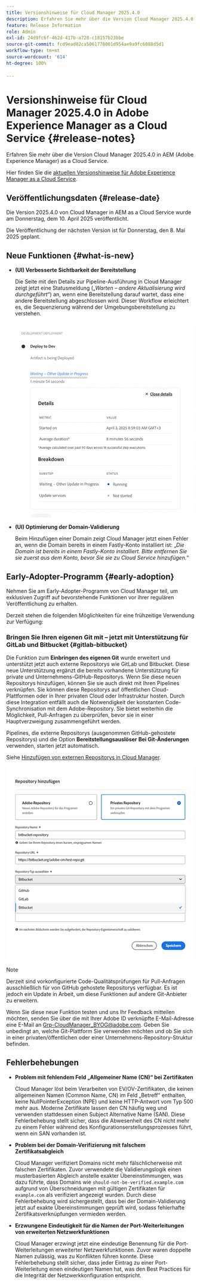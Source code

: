 ```yaml
---
title: Versionshinweise für Cloud Manager 2025.4.0
description: Erfahren Sie mehr über die Version Cloud Manager 2025.4.0 in Adobe Experience Manager as a Cloud Service.
feature: Release Information
role: Admin
exl-id: 24d9fc6f-462d-417b-a728-c18157b23bbe
source-git-commit: fcd9ead02ca5061778001d954ae9a9fc6088d5d1
workflow-type: tm+mt
source-wordcount: '614'
ht-degree: 100%

---
```


# Versionshinweise für Cloud Manager 2025.4.0 in Adobe Experience Manager as a Cloud Service {#release-notes}

<!-- https://wiki.corp.adobe.com/display/DMSArchitecture/Cloud+Manager+2025.03.0+Release -->

Erfahren Sie mehr über die Version Cloud Manager 2025.4.0 in AEM (Adobe Experience Manager) as a Cloud Service.


Hier finden Sie die [aktuellen Versionshinweise für Adobe Experience Manager as a Cloud Service](/help/release-notes/release-notes-cloud/release-notes-current.md).

## Veröffentlichungsdaten {#release-date}

Die Version 2025.4.0 von Cloud Manager in AEM as a Cloud Service wurde am Donnerstag, dem 10. April 2025 veröffentlicht.

Die Veröffentlichung der nächsten Version ist für Donnerstag, den 8. Mai 2025 geplant.

## Neue Funktionen {#what-is-new}

* **(UI) Verbesserte Sichtbarkeit der Bereitstellung**

  Die Seite mit den Details zur Pipeline-Ausführung in Cloud Manager zeigt jetzt eine Statusmeldung („*Warten – andere Aktualisierung wird durchgeführt*“) an, wenn eine Bereitstellung darauf wartet, dass eine andere Bereitstellung abgeschlossen wird. Dieser Workflow erleichtert es, die Sequenzierung während der Umgebungsbereitstellung zu verstehen.  <!-- CMGR-66890 -->

  ![Dialogfeld „Entwicklungsbereitstellung“ mit Details und Aufschlüsselung](/help/implementing/cloud-manager/release-notes/assets/dev-deployment.png)

* **(UI) Optimierung der Domain-Validierung**

  Beim Hinzufügen einer Domain zeigt Cloud Manager jetzt einen Fehler an, wenn die Domain bereits in einem Fastly-Konto installiert ist: „*Die Domain ist bereits in einem Fastly-Konto installiert. Bitte entfernen Sie sie zuerst aus dem Konto, bevor Sie sie zu Cloud Service hinzufügen.*“

## Early-Adopter-Programm {#early-adoption}

Nehmen Sie am Early-Adopter-Programm von Cloud Manager teil, um exklusiven Zugriff auf bevorstehende Funktionen vor ihrer regulären Veröffentlichung zu erhalten.

Derzeit stehen die folgenden Möglichkeiten für eine frühzeitige Verwendung zur Verfügung:

### Bringen Sie Ihren eigenen Git mit – jetzt mit Unterstützung für GitLab und Bitbucket {#gitlab-bitbucket}

<!-- BOTH CS & AMS -->

Die Funktion zum **Einbringen des eigenen Git** wurde erweitert und unterstützt jetzt auch externe Repositorys wie GitLab und Bitbucket. Diese neue Unterstützung ergänzt die bereits vorhandene Unterstützung für private und Unternehmens-GitHub-Repositorys. Wenn Sie diese neuen Repositorys hinzufügen, können Sie sie auch direkt mit Ihren Pipelines verknüpfen. Sie können diese Repositorys auf öffentlichen Cloud-Plattformen oder in Ihrer privaten Cloud oder Infrastruktur hosten. Durch diese Integration entfällt auch die Notwendigkeit der konstanten Code-Synchronisation mit dem Adobe-Repository. Sie bietet weiterhin die Möglichkeit, Pull-Anfragen zu überprüfen, bevor sie in einer Hauptverzweigung zusammengeführt werden.

Pipelines, die externe Repositorys (ausgenommen GitHub-gehostete Repositorys) und die Option **Bereitstellungsauslöser** **Bei Git-Änderungen** verwenden, starten jetzt automatisch.

Siehe [Hinzufügen von externen Repositorys in Cloud Manager](/help/implementing/cloud-manager/managing-code/external-repositories.md).

![Dialogfeld „Repository hinzufügen“](/help/implementing/cloud-manager/release-notes/assets/repositories-add-release-notes.png)

>[!NOTE]
>
>Derzeit sind vorkonfigurierte Code-Qualitätsprüfungen für Pull-Anfragen ausschließlich für von GitHub gehostete Repositorys verfügbar. Es ist jedoch ein Update in Arbeit, um diese Funktionen auf andere Git-Anbieter zu erweitern.

Wenn Sie diese neue Funktion testen und uns Ihr Feedback mitteilen möchten, senden Sie über die mit Ihrer Adobe ID verknüpfte E-Mail-Adresse eine E-Mail an [Grp-CloudManager_BYOG@adobe.com](mailto:grp-cloudmanager_byog@adobe.com). Geben Sie unbedingt an, welche Git-Plattform Sie verwenden möchten und ob Sie sich in einer privaten/öffentlichen oder einer Unternehmens-Repository-Struktur befinden.

<!--
### AEM Home {#aem-home}

AEM Home introduces a centralized starting point for managing content, assets, and sites within Adobe Experience Manager. Designed to deliver a personalized experience, AEM Home lets you navigate the AEM ecosystem seamlessly according to your roles and goals. Acting as a guide, it provides key insights and recommended actions to help you achieve your objectives efficiently. With a clear, persona-driven layout, AEM Home ensures quick access to essential tools, supporting a streamlined and effective experience across all AEM features.

Available to early adopters, AEM Home offers an optimized experience focused on improving workflows, prioritizing goals, and delivering results. Opting in lets you influence AEM Home's development by providing feedback that helps shape its future and enhances its value for the entire AEM community.

If you are interested in testing this new capability and sharing your feedback, send an email to [Grp-AemHome@adobe.com](mailto:Grp-AemHome@adobe.com) from your email address associated with your Adobe ID. Be sure to include the following information:

* The role that best fits your profile: Content author, Developer, Business owner, Admin, or Other (provide a description).
* Your primary AEM access surface: AEM Sites, AEM Assets, AEM Forms, Cloud Manager, or Other (provide a description). -->

## Fehlerbehebungen

* **Problem mit fehlendem Feld „Allgemeiner Name (CN)“ bei Zertifikaten**

  Cloud Manager löst beim Verarbeiten von EV/OV-Zertifikaten, die keinen allgemeinen Namen (Common Name, CN) im Feld „Betreff“ enthalten, keine NullPointerException (NPE) und keine HTTP-Antwort vom Typ 500 mehr aus. Moderne Zertifikate lassen den CN häufig weg und verwenden stattdessen einen Subject Alternative Name (SAN). Diese Fehlerbehebung stellt sicher, dass die Abwesenheit des CN nicht mehr zu einem Fehler während des Konfigurationserstellungsprozesses führt, wenn ein SAN vorhanden ist. <!-- CMGR-67548 -->

* **Problem bei der Domain-Verifizierung mit falschem Zertifikatsabgleich**

  Cloud Manager verifiziert Domains nicht mehr fälschlicherweise mit falschen Zertifikaten. Zuvor verwendete die Validierungslogik einen musterbasierten Abgleich anstelle exakter Übereinstimmungen, was dazu führte, dass Domains wie `should-not-be-verified.example.com` aufgrund von Überschneidungen mit gültigen Zertifikaten für `example.com` als verifiziert angezeigt wurden. Durch diese Fehlerbehebung wird sichergestellt, dass bei der Domain-Validierung jetzt auf exakte Übereinstimmungen geprüft wird, sodass fehlerhafte Zertifikatsverknüpfungen vermieden werden. <!-- CMGR-67225 -->

* **Erzwungene Eindeutigkeit für die Namen der Port-Weiterleitungen von erweiterten Netzwerkfunktionen**

  Cloud Manager erzwingt jetzt eine eindeutige Benennung für die Port-Weiterleitungen erweiterter Netzwerkfunktionen. Zuvor waren doppelte Namen zulässig, was zu Konflikten führen konnte. Diese Fehlerbehebung stellt sicher, dass jeder Eintrag zu einer Port-Weiterleitung einen eindeutigen Namen hat, was den Best Practices für die Integrität der Netzwerkkonfiguration entspricht. <!-- CMGR-67082 -->


<!-- ## Known issues {#known-issues} -->

